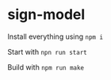 # sign-model

Install everything using `npm i`

Start with `npn run start`

Build with `npm run make`